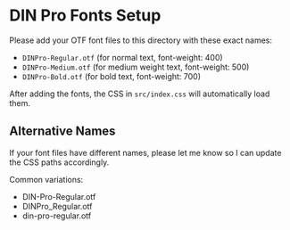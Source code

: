 # DIN Pro Fonts Setup

Please add your OTF font files to this directory with these exact names:

- `DINPro-Regular.otf` (for normal text, font-weight: 400)
- `DINPro-Medium.otf` (for medium weight text, font-weight: 500)
- `DINPro-Bold.otf` (for bold text, font-weight: 700)

After adding the fonts, the CSS in `src/index.css` will automatically load them.

## Alternative Names

If your font files have different names, please let me know so I can update the CSS paths accordingly.

Common variations:

- DIN-Pro-Regular.otf
- DINPro_Regular.otf
- din-pro-regular.otf
